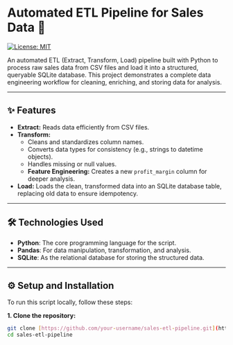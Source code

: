 # Automated ETL Pipeline for Sales Data 🚀

[![License: MIT](https://img.shields.io/badge/License-MIT-yellow.svg)](https://opensource.org/licenses/MIT)

An automated ETL (Extract, Transform, Load) pipeline built with Python to process raw sales data from CSV files and load it into a structured, queryable SQLite database. This project demonstrates a complete data engineering workflow for cleaning, enriching, and storing data for analysis.

***

## ✨ Features

- **Extract:** Reads data efficiently from CSV files.
- **Transform:**
    - Cleans and standardizes column names.
    - Converts data types for consistency (e.g., strings to datetime objects).
    - Handles missing or null values.
    - **Feature Engineering:** Creates a new `profit_margin` column for deeper analysis.
- **Load:** Loads the clean, transformed data into an SQLite database table, replacing old data to ensure idempotency.

***

## 🛠️ Technologies Used

- **Python**: The core programming language for the script.
- **Pandas**: For data manipulation, transformation, and analysis.
- **SQLite**: As the relational database for storing the structured data.

***

## ⚙️ Setup and Installation

To run this script locally, follow these steps:

**1. Clone the repository:**
```bash
git clone [https://github.com/your-username/sales-etl-pipeline.git](https://github.com/your-username/sales-etl-pipeline.git)
cd sales-etl-pipeline
